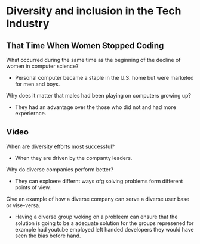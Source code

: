 # Diversity and inclusion in the Tech Industry  

## That Time When Women Stopped Coding  

What occurred during the same time as the beginning of the decline of women in computer science?  

- Personal computer became a staple in the  U.S. home but were marketed for men and boys.  

Why does it matter that males had been playing on computers growing up?  

- They had an advantage over the those who did not and had more experiernce.  

## Video  

When are diversity efforts most successful?  

- When they are driven by the companty leaders.  

Why do diverse companies perform better?  

- They can exploere differnt ways ofg solving problems form different points of view.  

Give an example of how a diverse company can serve a diverse user base or vise-versa.  

- Having a diverse group woking on a probleem can ensure that the solution is going to be a adequate solution for the groups represened for example had youtube employed left handed developers they would have seen the bias before hand.  

